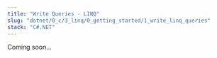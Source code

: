 ```yaml
---
title: "Write Queries - LINQ"
slug: "dotnet/0_c/3_linq/0_getting_started/1_write_linq_queries"
stack: "C#.NET"
---
```


Coming soon...